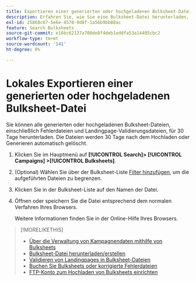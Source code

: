 ```yaml
---
title: Exportieren einer generierten oder hochgeladenen Bulksheet-Datei
description: Erfahren Sie, wie Sie eine Bulksheet-Datei herunterladen, einschließlich Fehlerdateien und Landingpage-Validierungsdateien.
exl-id: 25868c67-5e6e-4570-9d8f-1a56b9bb88ac
feature: Search Bulksheets
source-git-commit: e16bc62127a708de8f4deb1eddfa53a14405cbc2
workflow-type: tm+mt
source-wordcount: '141'
ht-degree: 0%

---
```


# Lokales Exportieren einer generierten oder hochgeladenen Bulksheet-Datei

Sie können alle generierten oder hochgeladenen Bulksheet-Dateien, einschließlich Fehlerdateien und Landingpage-Validierungsdateien, für 30 Tage herunterladen. Die Dateien werden 30 Tage nach dem Hochladen oder Generieren automatisch gelöscht.

1. Klicken Sie im Hauptmenü auf **[!UICONTROL Search]> [!UICONTROL Campaigns] >[!UICONTROL Bulksheets]**.

1. (Optional) Wählen Sie über der Bulksheet-Liste [Filter hinzufügen](/help/search-social-commerce/common-tasks/data-views/ad-hoc-settings/column-filter-apply-from-column-heading.md), um die aufgeführten Dateien zu begrenzen.

1. Klicken Sie in der Bulksheet-Liste auf den Namen der Datei.

1. Öffnen oder speichern Sie die Datei entsprechend dem normalen Verfahren Ihres Browsers.

   Weitere Informationen finden Sie in der Online-Hilfe Ihres Browsers.

>[!MORELIKETHIS]
>
>* [Über die Verwaltung von Kampagnendaten mithilfe von Bulksheets](bulksheet-about.md)
>* [Bulksheet-Datei herunterladen/erstellen](/help/search-social-commerce/campaign-management/bulksheets/bulksheet-download.md)
>* [Validieren von Landingpages in Bulksheet-Dateien](bulksheet-validate-landing-pages.md)
>* [Buchen Sie Bulksheets oder korrigierte Fehlerdateien](bulksheet-post.md)
>* [FTP-Konto zum Hochladen von Bulksheets einrichten](/help/search-social-commerce/campaign-management/bulksheets/bulksheet-ftp-account.md)
